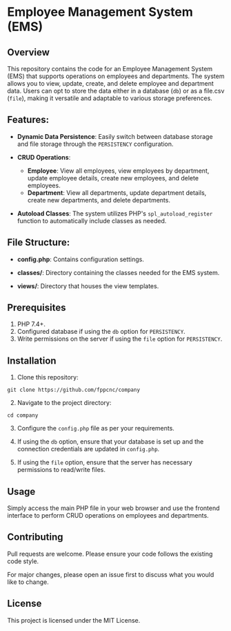 # Employee Management System (EMS)

## Overview

This repository contains the code for an Employee Management System (EMS) that supports operations on employees and departments. The system allows you to view, update, create, and delete employee and department data. Users can opt to store the data either in a database (`db`) or as a file.csv (`file`), making it versatile and adaptable to various storage preferences.

## Features:

- **Dynamic Data Persistence**: Easily switch between database storage and file storage through the `PERSISTENCY` configuration.
  
- **CRUD Operations**:
  - **Employee**: View all employees, view employees by department, update employee details, create new employees, and delete employees.
  - **Department**: View all departments, update department details, create new departments, and delete departments.

- **Autoload Classes**: The system utilizes PHP's `spl_autoload_register` function to automatically include classes as needed.

## File Structure:

- **config.php**: Contains configuration settings.
  
- **classes/**: Directory containing the classes needed for the EMS system.
  
- **views/**: Directory that houses the view templates.

## Prerequisites

1. PHP 7.4+.
2. Configured database if using the `db` option for `PERSISTENCY`.
3. Write permissions on the server if using the `file` option for `PERSISTENCY`.

## Installation

1. Clone this repository: 
```
git clone https://github.com/fppcnc/company
```
2. Navigate to the project directory:
```
cd company
```
3. Configure the `config.php` file as per your requirements.

4. If using the `db` option, ensure that your database is set up and the connection credentials are updated in `config.php`.

5. If using the `file` option, ensure that the server has necessary permissions to read/write files.

## Usage

Simply access the main PHP file in your web browser and use the frontend interface to perform CRUD operations on employees and departments.

## Contributing

Pull requests are welcome. Please ensure your code follows the existing code style.

For major changes, please open an issue first to discuss what you would like to change.

## License

This project is licensed under the MIT License.
